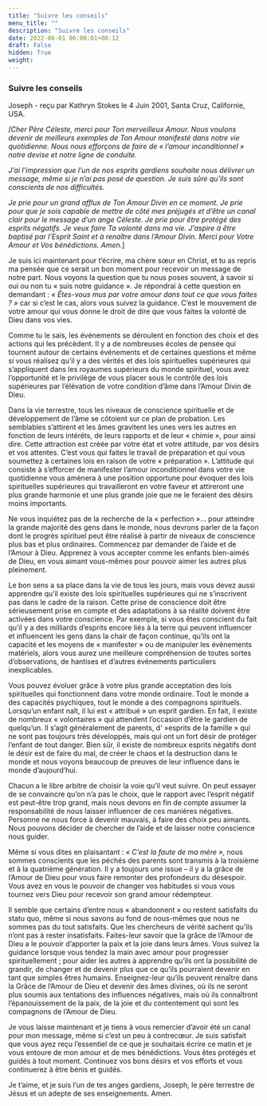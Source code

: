```yaml
---
title: "Suivre les conseils"
menu_title: ""
description: "Suivre les conseils"
date: 2022-06-01 06:00:01+00:12
draft: False
hidden: True
weight:
---
```

### Suivre les conseils

Joseph - reçu par Kathryn Stokes le 4 Juin 2001, Santa Cruz, Californie, USA.

*[Cher Père Céleste, merci pour Ton merveilleux Amour. Nous voulons devenir de meilleurs exemples de Ton Amour manifesté dans notre vie quotidienne. Nous nous efforçons de faire de « l’amour inconditionnel » notre devise et notre ligne de conduite.*

*J’ai l’impression que l’un de nos esprits gardiens souhaite nous délivrer un message, même si je n’ai pas posé de question. Je suis sûre qu’ils sont conscients de nos difficultés.*

*Je prie pour un grand afflux de Ton Amour Divin en ce moment. Je prie pour que je sois capable de mettre de côté mes préjugés et d’être un canal clair pour le message d’un ange Céleste. Je prie pour être protégé des esprits négatifs. Je veux faire Ta volonté dans ma vie. J’aspire à être baptisé par l’Esprit Saint et à renaître dans l’Amour Divin. Merci pour Votre Amour et Vos bénédictions. Amen.*]

Je suis ici maintenant pour t’écrire, ma chère sœur en Christ, et tu as repris ma pensée que ce serait un bon moment pour recevoir un message de notre part. Nous voyons la question que tu nous poses souvent, à savoir si oui ou non tu « suis notre guidance ». Je répondrai à cette question en demandant : *« Êtes-vous mus par votre amour dans tout ce que vous faites ? »* car si c’est le cas, alors vous suivez la guidance. C’est le mouvement de votre amour qui vous donne le droit de dire que vous faites la volonté de Dieu dans vos vies.

Comme tu le sais, les événements se déroulent en fonction des choix et des actions qui les précèdent. Il y a de nombreuses écoles de pensée qui tournent autour de certains événements et de certaines questions et même si vous réalisez qu’il y a des vérités et des lois spirituelles supérieures qui s’appliquent dans les royaumes supérieurs du monde spirituel, vous avez l’opportunité et le privilège de vous placer sous le contrôle des lois supérieures par l’élévation de votre condition d’âme dans l’Amour Divin de Dieu.

Dans la vie terrestre, tous les niveaux de conscience spirituelle et de développement de l’âme se côtoient sur ce plan de probation. Les semblables s’attirent et les âmes gravitent les unes vers les autres en fonction de leurs intérêts, de leurs rapports et de leur « chimie », pour ainsi dire. Cette attraction est créée par votre état et votre attitude, par vos désirs et vos attentes. C’est vous qui faites le travail de préparation et qui vous soumettez à certaines lois en raison de votre « préparation ». L’attitude qui consiste à s’efforcer de manifester l’amour inconditionnel dans votre vie quotidienne vous amènera à une position opportune pour évoquer des lois spirituelles supérieures qui travailleront en votre faveur et attireront une plus grande harmonie et une plus grande joie que ne le feraient des désirs moins importants.

Ne vous inquiétez pas de la recherche de la « perfection »… pour atteindre la grande majorité des gens dans le monde, nous devrons parler de la façon dont le progrès spirituel peut être réalisé à partir de niveaux de conscience plus bas et plus ordinaires. Commencez par demander de l’aide et de l’Amour à Dieu. Apprenez à vous accepter comme les enfants bien-aimés de Dieu, en vous aimant vous-mêmes pour pouvoir aimer les autres plus pleinement.

Le bon sens a sa place dans la vie de tous les jours, mais vous devez aussi apprendre qu’il existe des lois spirituelles supérieures qui ne s’inscrivent pas dans le cadre de la raison. Cette prise de conscience doit être sérieusement prise en compte et des adaptations à sa réalité doivent être activées dans votre conscience. Par exemple, si vous êtes conscient du fait qu’il y a des milliards d’esprits encore liés à la terre qui peuvent influencer et influencent les gens dans la chair de façon continue, qu’ils ont la capacité et les moyens de « manifester » ou de manipuler les événements matériels, alors vous aurez une meilleure compréhension de toutes sortes d’observations, de hantises et d’autres événements particuliers inexplicables.

Vous pouvez évoluer grâce à votre plus grande acceptation des lois spirituelles qui fonctionnent dans votre monde ordinaire. Tout le monde a des capacités psychiques, tout le monde a des compagnons spirituels. Lorsqu’un enfant naît, il lui est « attribué » un esprit gardien. En fait, il existe de nombreux « volontaires » qui attendent l’occasion d’être le gardien de quelqu’un. Il s’agit généralement de parents, d' »esprits de la famille » qui ne sont pas toujours très développés, mais qui ont un fort désir de protéger l’enfant de tout danger. Bien sûr, il existe de nombreux esprits négatifs dont le désir est de faire du mal, de créer le chaos et la destruction dans le monde et nous voyons beaucoup de preuves de leur influence dans le monde d’aujourd’hui.

Chacun a le libre arbitre de choisir la voie qu’il veut suivre. On peut essayer de se convaincre qu’on n’a pas le choix, que le rapport avec l’esprit négatif est peut-être trop grand, mais nous devons en fin de compte assumer la responsabilité de nous laisser influencer de ces manières négatives. Personne ne nous force à devenir mauvais, à faire des choix peu aimants. Nous pouvons décider de chercher de l’aide et de laisser notre conscience nous guider.

Même si vous dites en plaisantant : *« C’est la faute de ma mère »*, nous sommes conscients que les péchés des parents sont transmis à la troisième et à la quatrième génération. Il y a toujours une issue – il y a la grâce de l’Amour de Dieu pour vous faire remonter des profondeurs du désespoir. Vous avez en vous le pouvoir de changer vos habitudes si vous vous tournez vers Dieu pour recevoir son grand amour rédempteur.

Il semble que certains d’entre nous « abandonnent » ou restent satisfaits du statu quo, même si nous savons au fond de nous-mêmes que nous ne sommes pas du tout satisfaits. Que les chercheurs de vérité sachent qu’ils n’ont pas à rester insatisfaits. Faites-leur savoir que la grâce de l’Amour de Dieu a le pouvoir d’apporter la paix et la joie dans leurs âmes. Vous suivez la guidance lorsque vous tendez la main avec amour pour progresser spirituellement ; pour aider les autres à apprendre qu’ils ont la possibilité de grandir, de changer et de devenir plus que ce qu’ils pourraient devenir en tant que simples êtres humains. Enseignez-leur qu’ils peuvent renaître dans la Grâce de l’Amour de Dieu et devenir des âmes divines, où ils ne seront plus soumis aux tentations des influences négatives, mais où ils connaîtront l’épanouissement de la paix, de la joie et du contentement qui sont les compagnons de l’Amour de Dieu.

Je vous laisse maintenant et je tiens à vous remercier d’avoir été un canal pour mon message, même si c’est un peu à contrecœur. Je suis satisfait que vous ayez reçu l’essentiel de ce que je souhaitais écrire ce matin et je vous entoure de mon amour et de mes bénédictions. Vous êtes protégés et guidés à tout moment. Continuez vos bons désirs et vos efforts et vous continuerez à être bénis et guidés.

Je t’aime, et je suis l’un de tes anges gardiens, Joseph, le père terrestre de Jésus et un adepte de ses enseignements. Amen.

